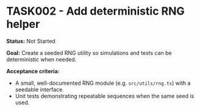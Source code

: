 # TASK002 - Add deterministic RNG helper

**Status:** Not Started

**Goal:** Create a seeded RNG utility so simulations and tests can be deterministic when needed.

**Acceptance criteria:**
- A small, well-documented RNG module (e.g. `src/utils/rng.ts`) with a seedable interface.
- Unit tests demonstrating repeatable sequences when the same seed is used.

